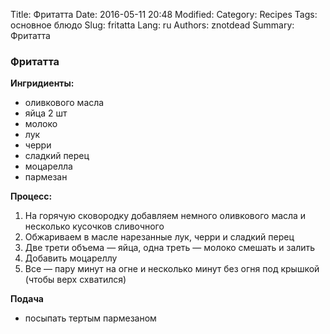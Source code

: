 Title: Фритатта
Date: 2016-05-11 20:48
Modified: 
Category: Recipes
Tags: основное блюдо
Slug: fritatta
Lang: ru
Authors: znotdead
Summary: Фритатта

### Фритатта
**Ингридиенты:**

 - оливкового масла
 - яйца 2 шт
 - молоко
 - лук
 - черри
 - сладкий перец
 - моцарелла
 - пармезан


**Процесс:**

1. На горячую сковородку добавляем немного оливкового масла и несколько кусочков сливочного
2. Обжариваем в масле нарезанные лук, черри и сладкий перец
3. Две трети объема — яйца, одна треть — молоко смешать и залить
4. Добавить моцареллу
5. Все — пару минут на огне и несколько минут без огня под крышкой (чтобы верх схватился)


**Подача**

 - посыпать тертым пармезаном

